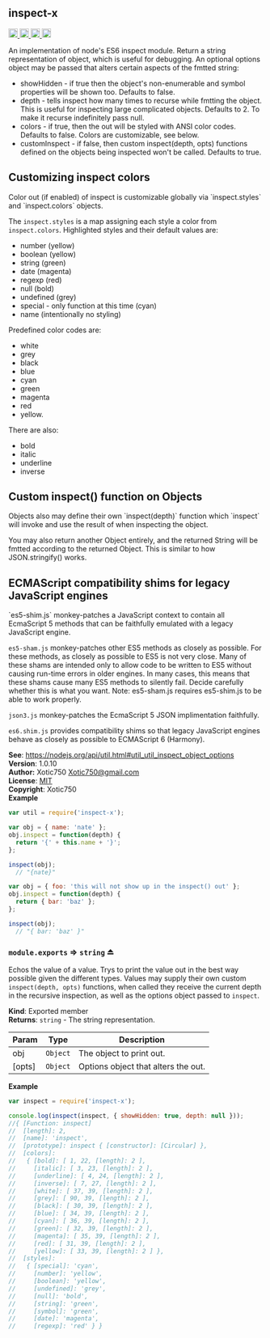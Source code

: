 <a name="module_inspect-x"></a>
## inspect-x
<a href="https://travis-ci.org/Xotic750/inspect-x"
title="Travis status">
<img src="https://travis-ci.org/Xotic750/inspect-x.svg?branch=master"
alt="Travis status" height="18">
</a>
<a href="https://david-dm.org/Xotic750/inspect-x"
title="Dependency status">
<img src="https://david-dm.org/Xotic750/inspect-x.svg"
alt="Dependency status" height="18"/>
</a>
<a href="https://david-dm.org/Xotic750/inspect-x#info=devDependencies"
title="devDependency status">
<img src="https://david-dm.org/Xotic750/inspect-x/dev-status.svg"
alt="devDependency status" height="18"/>
</a>
<a href="https://badge.fury.io/js/inspect-x" title="npm version">
<img src="https://badge.fury.io/js/inspect-x.svg"
alt="npm version" height="18">
</a>

An implementation of node's ES6 inspect module.
Return a string representation of object, which is useful for debugging.
An optional options object may be passed that alters certain aspects of the
fmtted string:
- showHidden - if true then the object's non-enumerable and symbol properties
will be shown too. Defaults to false.
- depth - tells inspect how many times to recurse while fmtting the
object. This is useful for inspecting large complicated objects.
Defaults to 2. To make it recurse indefinitely pass null.
- colors - if true, then the out will be styled with ANSI color codes.
Defaults to false. Colors are customizable, see below.
- customInspect - if false, then custom inspect(depth, opts) functions
defined on the objects being inspected won't be called. Defaults to true.

<h2>Customizing inspect colors</h2>
Color out (if enabled) of inspect is customizable globally
via `inspect.styles` and `inspect.colors` objects.

The `inspect.styles` is a map assigning each style a color
from `inspect.colors`. Highlighted styles and their default values are:
- number (yellow)
- boolean (yellow)
- string (green)
- date (magenta)
- regexp (red)
- null (bold)
- undefined (grey)
- special - only function at this time (cyan)
- name (intentionally no styling)

Predefined color codes are:
- white
- grey
- black
- blue
- cyan
- green
- magenta
- red
- yellow.

There are also:
 - bold
 - italic
 - underline
 - inverse

<h2>Custom inspect() function on Objects</h2>
Objects also may define their own `inspect(depth)` function which `inspect`
will invoke and use the result of when inspecting the object.

You may also return another Object entirely, and the returned String will
be fmtted according to the returned Object. This is similar to
how JSON.stringify() works.

<h2>ECMAScript compatibility shims for legacy JavaScript engines</h2>
`es5-shim.js` monkey-patches a JavaScript context to contain all EcmaScript 5
methods that can be faithfully emulated with a legacy JavaScript engine.

`es5-sham.js` monkey-patches other ES5 methods as closely as possible.
For these methods, as closely as possible to ES5 is not very close.
Many of these shams are intended only to allow code to be written to ES5
without causing run-time errors in older engines. In many cases,
this means that these shams cause many ES5 methods to silently fail.
Decide carefully whether this is what you want. Note: es5-sham.js requires
es5-shim.js to be able to work properly.

`json3.js` monkey-patches the EcmaScript 5 JSON implimentation faithfully.

`es6.shim.js` provides compatibility shims so that legacy JavaScript engines
behave as closely as possible to ECMAScript 6 (Harmony).

**See**: https://nodejs.org/api/util.html#util_util_inspect_object_options  
**Version**: 1.0.10  
**Author:** Xotic750 <Xotic750@gmail.com>  
**License**: [MIT](&lt;https://opensource.org/licenses/MIT&gt;)  
**Copyright**: Xotic750  
**Example**  
```js
var util = require('inspect-x');

var obj = { name: 'nate' };
obj.inspect = function(depth) {
  return '{' + this.name + '}';
};

inspect(obj);
  // "{nate}"

var obj = { foo: 'this will not show up in the inspect() out' };
obj.inspect = function(depth) {
  return { bar: 'baz' };
};

inspect(obj);
  // "{ bar: 'baz' }"
```
<a name="exp_module_inspect-x--module.exports"></a>
### `module.exports` ⇒ <code>string</code> ⏏
Echos the value of a value. Trys to print the value out
in the best way possible given the different types.
Values may supply their own custom `inspect(depth, opts)` functions,
when called they receive the current depth in the recursive inspection,
as well as the options object passed to `inspect`.

**Kind**: Exported member  
**Returns**: <code>string</code> - The string representation.  

| Param | Type | Description |
| --- | --- | --- |
| obj | <code>Object</code> | The object to print out. |
| [opts] | <code>Object</code> | Options object that alters the out. |

**Example**  
```js
var inspect = require('inspect-x');

console.log(inspect(inspect, { showHidden: true, depth: null }));
//{ [Function: inspect]
//  [length]: 2,
//  [name]: 'inspect',
//  [prototype]: inspect { [constructor]: [Circular] },
//  [colors]:
//   { [bold]: [ 1, 22, [length]: 2 ],
//     [italic]: [ 3, 23, [length]: 2 ],
//     [underline]: [ 4, 24, [length]: 2 ],
//     [inverse]: [ 7, 27, [length]: 2 ],
//     [white]: [ 37, 39, [length]: 2 ],
//     [grey]: [ 90, 39, [length]: 2 ],
//     [black]: [ 30, 39, [length]: 2 ],
//     [blue]: [ 34, 39, [length]: 2 ],
//     [cyan]: [ 36, 39, [length]: 2 ],
//     [green]: [ 32, 39, [length]: 2 ],
//     [magenta]: [ 35, 39, [length]: 2 ],
//     [red]: [ 31, 39, [length]: 2 ],
//     [yellow]: [ 33, 39, [length]: 2 ] },
//  [styles]:
//   { [special]: 'cyan',
//     [number]: 'yellow',
//     [boolean]: 'yellow',
//     [undefined]: 'grey',
//     [null]: 'bold',
//     [string]: 'green',
//     [symbol]: 'green',
//     [date]: 'magenta',
//     [regexp]: 'red' } }
```
